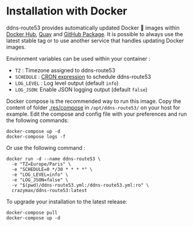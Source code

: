 # Installation with Docker

ddns-route53 provides automatically updated Docker :whale: images within [Docker Hub](https://hub.docker.com/r/crazymax/ddns-route53), [Quay](https://quay.io/repository/crazymax/ddns-route53) and [GitHub Package](https://github.com/crazy-max/ddns-route53/packages). It is possible to always use the latest stable tag or to use another service that handles updating Docker images.

Environment variables can be used within your container :

* `TZ` : Timezone assigned to ddns-route53
* `SCHEDULE` : [CRON expression](https://godoc.org/github.com/crazy-max/cron#hdr-CRON_Expression_Format) to schedule ddns-route53
* `LOG_LEVEL` : Log level output (default `info`)
* `LOG_JSON`: Enable JSON logging output (default `false`)

Docker compose is the recommended way to run this image. Copy the content of folder [.res/compose](../../.res/compose) in `/opt/ddns-route53/` on your host for example. Edit the compose and config file with your preferences and run the following commands:

```
docker-compose up -d
docker-compose logs -f
```

Or use the following command :

```
docker run -d --name ddns-route53 \
  -e "TZ=Europe/Paris" \
  -e "SCHEDULE=0 */30 * * * *" \
  -e "LOG_LEVEL=info" \
  -e "LOG_JSON=false" \
  -v "$(pwd)/ddns-route53.yml:/ddns-route53.yml:ro" \
  crazymax/ddns-route53:latest
```

To upgrade your installation to the latest release:

```
docker-compose pull
docker-compose up -d
```
